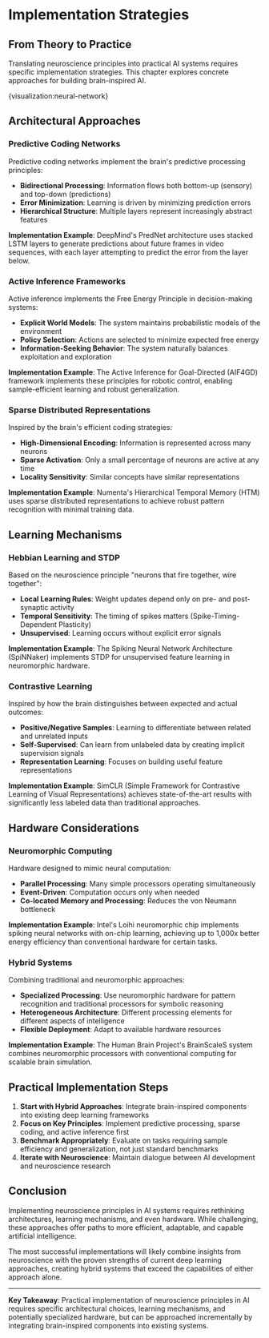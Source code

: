 # Implementation Strategies

## From Theory to Practice

Translating neuroscience principles into practical AI systems requires specific implementation strategies. This chapter explores concrete approaches for building brain-inspired AI.

{visualization:neural-network}

## Architectural Approaches

### Predictive Coding Networks

Predictive coding networks implement the brain's predictive processing principles:

- **Bidirectional Processing**: Information flows both bottom-up (sensory) and top-down (predictions)
- **Error Minimization**: Learning is driven by minimizing prediction errors
- **Hierarchical Structure**: Multiple layers represent increasingly abstract features

**Implementation Example**: DeepMind's PredNet architecture uses stacked LSTM layers to generate predictions about future frames in video sequences, with each layer attempting to predict the error from the layer below.

### Active Inference Frameworks

Active inference implements the Free Energy Principle in decision-making systems:

- **Explicit World Models**: The system maintains probabilistic models of the environment
- **Policy Selection**: Actions are selected to minimize expected free energy
- **Information-Seeking Behavior**: The system naturally balances exploitation and exploration

**Implementation Example**: The Active Inference for Goal-Directed (AIF4GD) framework implements these principles for robotic control, enabling sample-efficient learning and robust generalization.

### Sparse Distributed Representations

Inspired by the brain's efficient coding strategies:

- **High-Dimensional Encoding**: Information is represented across many neurons
- **Sparse Activation**: Only a small percentage of neurons are active at any time
- **Locality Sensitivity**: Similar concepts have similar representations

**Implementation Example**: Numenta's Hierarchical Temporal Memory (HTM) uses sparse distributed representations to achieve robust pattern recognition with minimal training data.

## Learning Mechanisms

### Hebbian Learning and STDP

Based on the neuroscience principle "neurons that fire together, wire together":

- **Local Learning Rules**: Weight updates depend only on pre- and post-synaptic activity
- **Temporal Sensitivity**: The timing of spikes matters (Spike-Timing-Dependent Plasticity)
- **Unsupervised**: Learning occurs without explicit error signals

**Implementation Example**: The Spiking Neural Network Architecture (SpiNNaker) implements STDP for unsupervised feature learning in neuromorphic hardware.

### Contrastive Learning

Inspired by how the brain distinguishes between expected and actual outcomes:

- **Positive/Negative Samples**: Learning to differentiate between related and unrelated inputs
- **Self-Supervised**: Can learn from unlabeled data by creating implicit supervision signals
- **Representation Learning**: Focuses on building useful feature representations

**Implementation Example**: SimCLR (Simple Framework for Contrastive Learning of Visual Representations) achieves state-of-the-art results with significantly less labeled data than traditional approaches.

## Hardware Considerations

### Neuromorphic Computing

Hardware designed to mimic neural computation:

- **Parallel Processing**: Many simple processors operating simultaneously
- **Event-Driven**: Computation occurs only when needed
- **Co-located Memory and Processing**: Reduces the von Neumann bottleneck

**Implementation Example**: Intel's Loihi neuromorphic chip implements spiking neural networks with on-chip learning, achieving up to 1,000x better energy efficiency than conventional hardware for certain tasks.

### Hybrid Systems

Combining traditional and neuromorphic approaches:

- **Specialized Processing**: Use neuromorphic hardware for pattern recognition and traditional processors for symbolic reasoning
- **Heterogeneous Architecture**: Different processing elements for different aspects of intelligence
- **Flexible Deployment**: Adapt to available hardware resources

**Implementation Example**: The Human Brain Project's BrainScaleS system combines neuromorphic processors with conventional computing for scalable brain simulation.

## Practical Implementation Steps

1. **Start with Hybrid Approaches**: Integrate brain-inspired components into existing deep learning frameworks
2. **Focus on Key Principles**: Implement predictive processing, sparse coding, and active inference first
3. **Benchmark Appropriately**: Evaluate on tasks requiring sample efficiency and generalization, not just standard benchmarks
4. **Iterate with Neuroscience**: Maintain dialogue between AI development and neuroscience research

## Conclusion

Implementing neuroscience principles in AI systems requires rethinking architectures, learning mechanisms, and even hardware. While challenging, these approaches offer paths to more efficient, adaptable, and capable artificial intelligence.

The most successful implementations will likely combine insights from neuroscience with the proven strengths of current deep learning approaches, creating hybrid systems that exceed the capabilities of either approach alone.

---

**Key Takeaway**: Practical implementation of neuroscience principles in AI requires specific architectural choices, learning mechanisms, and potentially specialized hardware, but can be approached incrementally by integrating brain-inspired components into existing systems.
